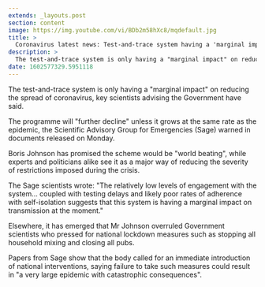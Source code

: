 ```yaml
--- 
extends: _layouts.post 
section: content 
image: https://img.youtube.com/vi/BDb2m58hXc8/mqdefault.jpg 
title: > 
  Coronavirus latest news: Test-and-trace system having a 'marginal impact' say Sage papers 
description: > 
  The test-and-trace system is only having a "marginal impact" on reducing the spread of coronavirus, key scientists advising the Government have said.The programme will "further decline" unless it grows at the same rate as the epidemic, the Scientific Advisory Group for Emergencies (Sage) warned in documents released on Monday.The Sage scientists wrote: "The relatively low levels of engagement with the system... coupled with testing delays and likely poor rates of adherence with self-isolation suggests that this system is having a marginal impact on transmission at the moment."Elsewhere, it has emerged that Mr Johnson overruled Government scientists who pressed for national lockdown measures such as stopping all household mixing and closing all pubs.Papers from Sage show that the body called for an immediate introduction of national interventions, saying failure to take such measures could result in "a very large epidemic with catastrophic consequences". 
date: 1602577329.5951118 
--- 
```

The test-and-trace system is only having a "marginal impact" on reducing the spread of coronavirus, key scientists advising the Government have said.

The programme will "further decline" unless it grows at the same rate as the epidemic, the Scientific Advisory Group for Emergencies (Sage) warned in documents released on Monday.

Boris Johnson has promised the scheme would be "world beating", while experts and politicians alike see it as a major way of reducing the severity of restrictions imposed during the crisis.

The Sage scientists wrote: "The relatively low levels of engagement with the system... coupled with testing delays and likely poor rates of adherence with self-isolation suggests that this system is having a marginal impact on transmission at the moment."

Elsewhere, it has emerged that Mr Johnson overruled Government scientists who pressed for national lockdown measures such as stopping all household mixing and closing all pubs.

Papers from Sage show that the body called for an immediate introduction of national interventions, saying failure to take such measures could result in "a very large epidemic with catastrophic consequences".